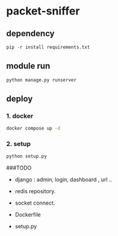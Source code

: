 # packet-sniffer


## dependency
```python
pip -r install requirements.txt
``` 


## module run
```python
python manage.py runserver 
``` 

## deploy

### 1. docker
```bash
docker compose up -d
``` 

### 2. setup
```python
python setup.py
``` 


###TODO
- django : admin, login, dashboard , url ..
- redis repository.
- socket connect. 
- Dockerfile

- setup.py 